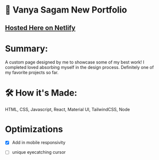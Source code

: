 # 🫧 Vanya Sagam New Portfolio 

## [Hosted Here on Netlify](https://vanyasagam.netlify.app/#)

# Summary:
A custom page designed by me to showcase some of my best work! I completed loved absorbing myself in the design process. Definitely one of my favorite projects so far. 
# 🛠️ How it's Made:
HTML, CSS, Javascript, React, Material UI, TailwindCSS, Node

# Optimizations 
- [X] Add in mobile responsivity
- [ ] unique eyecatching cursor



